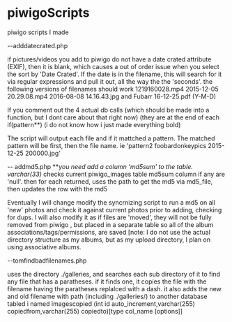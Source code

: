 # piwigoScripts

piwigo scripts I made

--adddatecrated.php

if pictures/videos you add to piwigo do not have a date crated attribute (EXIF), then it is blank, which causes a out of order issue when you select the sort by 'Date Crated'.  If the date is in the filename, this will search for it via regular expressions and pull it out, all the way the the 'seconds'.
the following versions of filenames should work  1219160028.mp4  2015-12-05 20.29.08.mp4 2016-08-08 14.16.43.jpg  and Fubarr 16-12-25.pdf (Y-M-D)

If you comment out the 4 actual db calls (which should be made into a function, but I dont care about that right now) (they are at the end of each if(pattern**) (i do not know how i just made everything bold) 

The script will output each file and if it mattched a pattern.  The matched pattern will be first, then the file name.  ie 'pattern2    foobardonkeypics 2015-12-25 200000.jpg'  

-- addmd5.php
***you need add a column 'md5sum' to the table.  varchar(33)* 
checks current piwigo_images table md5sum column if any are 'null'.  then for each returned, uses the path to get the md5 via md5_file, then updates the row with the md5

Eventually I will change modify the syncrnizing script to run a md5 on all 'new' photos and check it against current photos prior to adding, checking for dups.  I will also modify it as if files are 'moved', they will not be fully removed from piwigo , but placed in a separate table so all of the album associations/tags/permissions, are saved [note: I do not use the actual directory structure as my albums, but as my upload directory, I plan on using associative albums.

--tomfindbadfilenames.php

uses the directory ./galleries, and searches each sub directory of it to find any file that has a paratheses.  if it finds one, it copies the file with the filename having the  paratheses replalced with a dash.  it also adds the new and old filename with path (including ./galleries/) to another database tabled i named imagescopied (int id auto_increment,varchar(255) copiedfrom,varchar(255) copiedto)[type col_name [options]]
